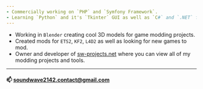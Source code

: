 ```yaml
---
- Commercially working on `PHP` and `Symfony Framework`.
- Learning `Python` and it's `Tkinter` GUI as well as `C#` and `.NET` for personal and open-source projects.
---
```

- Working in `Blender` creating cool 3D models for game modding projects.
- Created mods for `ETS2`, `KF2`, `L4D2` as well as looking for new games to mod.
- Owner and developer of [sw-projects.net](https://sw-projects.net/mods/) where you can view all of my modding projects and tools.
---

#### 📫 [soundwave2142.contact@gmail.com](mailto:soundwave2142.contact@gmail.com)
